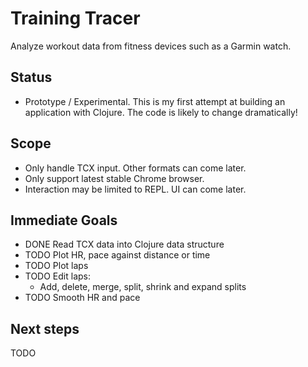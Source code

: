 Training Tracer
===============

Analyze workout data from fitness devices such as a Garmin
watch.

## Status ##
* Prototype / Experimental.  This is my first attempt at
  building an application with Clojure.  The code is likely
  to change dramatically!

## Scope ##
* Only handle TCX input.  Other formats can come later.
* Only support latest stable Chrome browser.
* Interaction may be limited to REPL.  UI can come later.

## Immediate Goals ##
* DONE Read TCX data into Clojure data structure
* TODO Plot HR, pace against distance or time
* TODO Plot laps
* TODO Edit laps:
    * Add, delete, merge, split, shrink and expand splits
* TODO Smooth HR and pace

## Next steps ##

TODO

